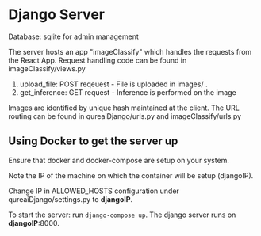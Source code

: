 # Django Server
Database: sqlite for admin management

The server hosts an app "imageClassify" which handles the requests from the React App.
Request handling code can be found in imageClassify/views.py

1. upload_file: POST reqeuest - File is uploaded in images/ . 
2. get_inference: GET request - Inference is performed on the image

Images are identified by unique hash maintained at the client.
The URL routing can be found in qureaiDjango/urls.py and imageClassify/urls.py

Using Docker to get the server up
----------------------------------------
Ensure that docker and docker-compose are setup on your system.

Note the IP of the machine on which the container will be setup (djangoIP).

Change IP in ALLOWED_HOSTS configuration under qureaiDjango/settings.py to **djangoIP**.

To start the server: run `django-compose up`.
The django server runs on **djangoIP**:8000.
